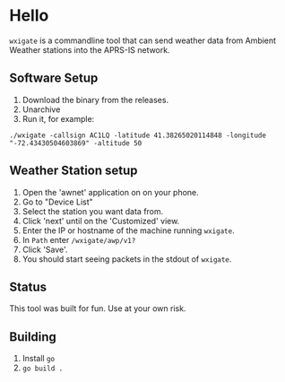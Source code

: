 # Hello

`wxigate` is a commandline tool that can send weather data from Ambient Weather stations into the APRS-IS network.

## Software Setup

1. Download the binary from the releases.
1. Unarchive
1. Run it, for example:
```
./wxigate -callsign AC1LQ -latitude 41.38265020114848 -longitude "-72.43430504603869" -altitude 50
```

## Weather Station setup

1. Open the 'awnet' application on on your phone.
1. Go to "Device List"
1. Select the station you want data from.
1. Click 'next' until on the 'Customized' view.
1. Enter the IP or hostname of the machine running `wxigate`.
1. In `Path` enter `/wxigate/awp/v1?`
1. Click 'Save'.
1. You should start seeing packets in the stdout of `wxigate`.

## Status

This tool was built for fun. Use at your own risk.

## Building

1. Install `go`
1. `go build .`